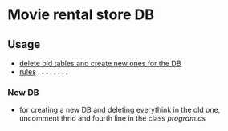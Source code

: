 # Movie rental store DB

## Usage
 - [delete old tables and create new ones for the DB](#New-DB)
 - [rules](#rules)
.
.
.
.
.
.
.
.
### <a name="New-DB"></a>New DB
 - for creating a new DB and deleting everythink in the old one, uncomment thrid and fourth line in the class *program.cs*

